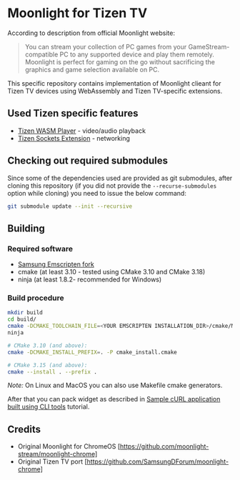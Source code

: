 # Moonlight for Tizen TV

According to description from official Moonlight website:

> You can stream your collection of PC games from your GameStream-compatible PC to any supported device and play them remotely. Moonlight is perfect for gaming on the go without sacrificing the graphics and game selection available on PC.

This specific repository contains implementation of Moonlight clieant for Tizen TV devices using WebAssembly and Tizen TV-specific extensions.

## Used Tizen specific features
- [Tizen WASM Player](https://developer.samsung.com/smarttv/develop/extension-libraries/webassembly/tizen-wasm-player/overview.html) - video/audio playback
- [Tizen Sockets Extension](https://developer.samsung.com/smarttv/develop/extension-libraries/webassembly/api-reference/tizen-sockets-extension.html) - networking

## Checking out required submodules
Since some of the dependencies used are provided as git submodules,
after cloning this repository (if you did not provide the `--recurse-submodules`
option while cloning) you need to issue the below command:

```bash
git submodule update --init --recursive
```

## Building

### Required software
- [Samsung Emscripten fork](https://developer.samsung.com/smarttv/develop/extension-libraries/webassembly/getting-started/downloading-and-installing.html)
- cmake (at least 3.10 - tested using CMake 3.10 and CMake 3.18)
- ninja (at least 1.8.2- recommended for Windows)

### Build procedure

```bash
mkdir build
cd build/
cmake -DCMAKE_TOOLCHAIN_FILE=<YOUR EMSCRIPTEN INSTALLATION_DIR>/cmake/Modules/Platform/Emscripten.cmake -G Ninja ..
ninja

# CMake 3.10 (and above):
cmake -DCMAKE_INSTALL_PREFIX=. -P cmake_install.cmake

# CMake 3.15 (and above):
cmake --install . --prefix .
```

*Note:* On Linux and MacOS you can also use Makefile cmake generators.

After that you can pack widget as described in
[Sample cURL application built using CLI tools](https://developer.samsung.com/smarttv/develop/extension-libraries/webassembly/tizen-sockets-extension/sample-curl-application-built-using-cli-tools.html)
tutorial.

## Credits
* Original Moonlight for ChromeOS [https://github.com/moonlight-stream/moonlight-chrome]
* Original Tizen TV port [https://github.com/SamsungDForum/moonlight-chrome]
